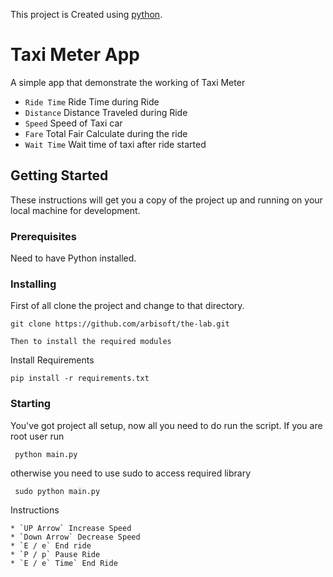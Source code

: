 This project is Created using [python](https://www.python.org/download/releases/3.0/).

# Taxi Meter App


A simple app that demonstrate the working of Taxi Meter

* `Ride Time` Ride Time during Ride
* `Distance` Distance Traveled during Ride
* `Speed` Speed of Taxi car
* `Fare` Total Fair Calculate during the ride
* `Wait Time` Wait time of taxi after ride started


## Getting Started

These instructions will get you a copy of the project up and running on your local machine for development.

### Prerequisites

Need to have Python installed.

### Installing

First of all clone the project and change to that directory.

```
git clone https://github.com/arbisoft/the-lab.git

Then to install the required modules

```
Install Requirements
```
pip install -r requirements.txt

```
### Starting

You've got project all setup, now all you need to do run the script.
If you are root user run
```
 python main.py 

```
otherwise you need to use sudo to access required library
```
 sudo python main.py 
```
 Instructions
```
* `UP Arrow` Increase Speed
* `Down Arrow` Decrease Speed
* `E / e` End ride
* `P / p` Pause Ride
* `E / e` Time` End Ride

